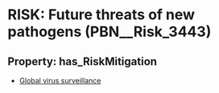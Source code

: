 # RISK: __Future threats of new pathogens__ (PBN__Risk_3443)

## Property: has_RiskMitigation

* [Global virus surveillance](PBN__Mitigation_2400)

